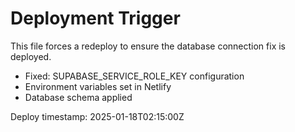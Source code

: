 # Deployment Trigger

This file forces a redeploy to ensure the database connection fix is deployed.

- Fixed: SUPABASE_SERVICE_ROLE_KEY configuration
- Environment variables set in Netlify
- Database schema applied

Deploy timestamp: 2025-01-18T02:15:00Z
